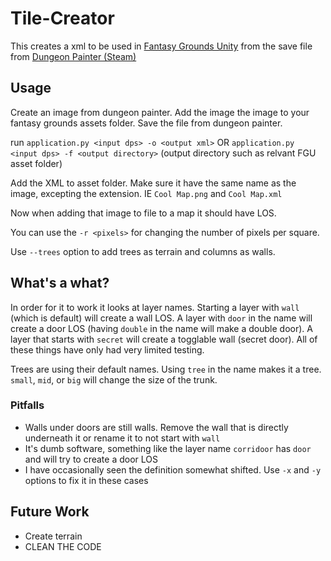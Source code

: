 # Tile-Creator

This creates a xml to be used in [Fantasy Grounds Unity](https://www.fantasygrounds.com/home/FantasyGroundsUnity.php) from the save file from [Dungeon Painter (Steam)](http://store.steampowered.com/app/592260)

## Usage

Create an image from dungeon painter. Add the image the image to your fantasy grounds assets folder. Save the file from dungeon painter.

run `application.py <input dps> -o <output xml>` OR `application.py <input dps> -f <output directory>` (output directory such as relvant FGU asset folder)

Add the XML to asset folder. Make sure it have the same name as the image, excepting the extension. IE `Cool Map.png` and `Cool Map.xml`

Now when adding that image to file to a map it should have LOS.

You can use the `-r <pixels>` for changing the number of pixels per square.

Use `--trees` option to add trees as terrain and columns as walls.

## What's a what?

In order for it to work it looks at layer names. Starting a layer with `wall` (which is default) will create a wall LOS. A layer  with `door` in the name will create a door LOS (having `double` in the name will make a double door). A layer that starts with `secret` will create a togglable wall (secret door). All of these things have only had very limited testing.

Trees are using their default names. Using `tree` in the name makes it a tree. `small`, `mid`, or `big` will change the size of the trunk.

### Pitfalls

* Walls under doors are still walls. Remove the wall that is directly underneath it or rename it to not start with `wall`
* It's dumb software, something like the layer name `corridoor` has `door` and will try to create a door LOS
* I have occasionally seen the definition somewhat shifted. Use `-x` and `-y` options to fix it in these cases

## Future Work

* Create terrain
* CLEAN THE CODE
